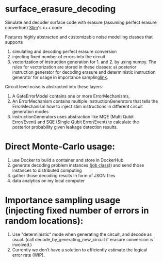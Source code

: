# surface_erasure_decoding
Simulate and decoder surface code with erasure (assuming perfect erasure convertion) [Stim](https://github.com/quantumlib/Stim)'s c++ code

Features highly abstracted and customizable noise modelling classes that supports 
1. simulating and decoding perfect erasure conversion
2. injecting fixed number of errors into the circuit
3. vectorization of instruction generation for 1. and 2. by using numpy. The rules for vectorization are stored in these classes: a) posterior instruction generator for decoding erasure and deterministic instruction generator for usage  in importance sampling[link](https://github.com/JiakaiW/surface_erasure_decoding/blob/main/surface_erasure_decoding/instruction_generators.py).

Circuit level noise is abstracted into these layers:
1. A GateErrorModel contains one or more ErrorMechanisms,
2. An ErrorMechanism contains multiple InstructionGenerators that tells the ErrorMechanism how to inject stim instructions in different circuit generation modes
3. InstructionGenerators uses abstraction like MQE (Multi Qubit Error/Event) and SQE (Single Qubit Error/Event) to calculate the posterior probability given leakage detection results.

# Direct Monte-Carlo usage:
1. use Docker to build a container and store in DockerHub.
2. generate decoding problem instances [(job class)](surface_erasure_decoding/job.py)) and send those instances to distributed computing
3. gather those decoding results in form of JSON files
4. data analytics on my local computer

# Importance sampling usage (injecting fixed number of errors in random locations):
1. Use "deterministic" mode when generating the circuit, and decode as usual. (call decode_by_generating_new_circuit if erasure conversion is involved.)
2. Currently we don't have a solution to efficiently estimate the logical error rate (WIP).
